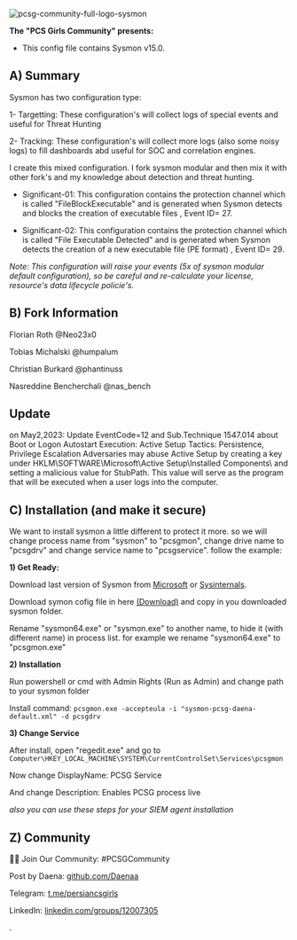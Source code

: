 ![pcsg-community-full-logo-sysmon](https://user-images.githubusercontent.com/58658008/229286833-0e6b0600-afdc-4ff2-8ee0-021f49e80835.gif)

**The "PCS Girls Community" presents:**

*  This config file contains Sysmon v15.0.
 
## A) Summary
  
Sysmon has two configuration type:

1- Targetting: These configuration's will collect logs of special events and useful for Threat Hunting

2- Tracking: These configuration's will collect more logs (also some noisy logs) to fill dashboards abd useful for SOC and correlation engines.



I create this mixed configuration. I fork sysmon modular and then mix it with other fork's and my knowledge about detection and threat hunting.

 * Significant-01:
     This configuration contains the protection channel which is called "FileBlockExecutable" and is generated when Sysmon detects and blocks the creation of executable files , Event ID= 27.

 * Significant-02:
    This configuration contains the protection channel  which is called "File Executable Detected" and is generated when Sysmon detects the creation of a new executable file (PE format) , Event ID= 29.


*Note: This configuration will raise your events (5x of sysmon modular default configuration), so be careful and re-calculate your license, resource's data lifecycle policie's.*



## B) Fork Information

Florian Roth @Neo23x0

Tobias Michalski @humpalum

Christian Burkard @phantinuss

Nasreddine Bencherchali @nas_bench

## Update

on May2,2023: 
Update EventCode=12 and Sub.Technique 1547.014 about Boot or Logon Autostart Execution: Active Setup 
Tactics: Persistence, Privilege Escalation
Adversaries may abuse Active Setup by creating a key under HKLM\SOFTWARE\Microsoft\Active Setup\Installed Components\ and setting a malicious value for StubPath. This value will serve as the program that will be executed when a user logs into the computer.

## C) Installation (and make it secure)

We want to install sysmon a little different to protect it more. so we will change process name from "sysmon" to "pcsgmon", change drive name to "pcsgdrv" and change service name to "pcsgservice". follow the example:


**1) Get Ready:**

Download last version of Sysmon from [Microsoft](https://learn.microsoft.com/en-us/sysinternals/downloads/sysmon) or [Sysinternals](https://download.sysinternals.com/files/Sysmon.zip).

Download symon cofig file in here [(Download)](https://github.com/pcsg-community/sysmon-config/blob/main/sysmon-pcsg-daena-default.xml) and copy in you downloaded sysmon folder.

Rename "sysmon64.exe" or "sysmon.exe" to another name, to hide it (with different name) in process list. for example we rename "sysmon64.exe" to "pcsgmon.exe"


**2) Installation**

Run powershell or cmd with Admin Rights (Run as Admin) and change path to your sysmon folder

Install command: `pcsgmon.exe -accepteula -i "sysmon-pcsg-daena-default.xml" -d pcsgdrv`


**3) Change Service**

After install, open "regedit.exe" and go to `Computer\HKEY_LOCAL_MACHINE\SYSTEM\CurrentControlSet\Services\pcsgmon`

Now change DisplayName: PCSG Service

And change Description: Enables PCSG process live



*also you can use these steps for your SIEM agent installation*



## Z) Community

👩‍💻 Join Our Community: #PCSGCommunity

Post by Daena: [github.com/Daenaa](https://github.com/Daenaa)

Telegram: [t.me/persiancsgirls](https://t.me/persiancsgirls)

LinkedIn: [linkedin.com/groups/12007305](https://linkedin.com/groups/12007305)


.

